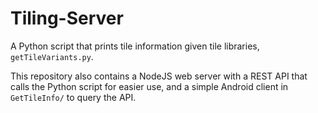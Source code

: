 # Tiling-Server  
A Python script that prints tile information given tile libraries, `getTileVariants.py`.

This repository also contains a NodeJS web server with a REST API that calls the Python script for easier use, and a simple Android client in `GetTileInfo/` to query the API.
